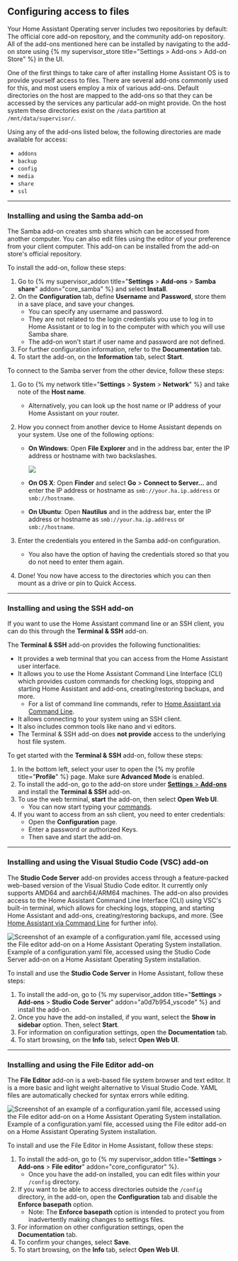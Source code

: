 ## Configuring access to files

Your Home Assistant Operating server includes two repositories by default: The official core add-on repository, and the community add-on repository. All of the add-ons mentioned here can be installed by navigating to the add-on store using {% my supervisor_store title="Settings > Add-ons > Add-on Store" %} in the UI.

One of the first things to take care of after installing Home Assistant OS is to provide yourself access to files. There are several add-ons commonly used for this, and most users employ a mix of various add-ons. Default directories on the host are mapped to the add-ons so that they can be accessed by the services any particular add-on might provide. On the host system these directories exist on the `/data` partition at `/mnt/data/supervisor/`.

Using any of the add-ons listed below, the following directories are made available for access:

- `addons`
- `backup`
- `config`
- `media`
- `share`
- `ssl`

---

### Installing and using the Samba add-on

The Samba add-on creates smb shares which can be accessed from another computer. You can also edit files using the editor of your preference from your client computer. This add-on can be installed from the add-on store's official repository.

To install the add-on, follow these steps:

1. Go to {% my supervisor_addon title="**Settings** > **Add-ons** > **Samba share**" addon="core_samba" %} and select **Install**.
2. On the **Configuration** tab, define **Username** and **Password**, store them in a save place, and save your changes.
   - You can specify any username and password.
   - They are not related to the login credentials you use to log in to Home Assistant or to log in to the computer with which you will use Samba share.
   - The add-on won't start if user name and password are not defined.
3. For further configuration information, refer to the **Documentation** tab.
4. To start the add-on, on the **Information** tab, select **Start**.

To connect to the Samba server from the other device, follow these steps:

1. Go to {% my network title="**Settings** > **System** > **Network**" %} and take note of the **Host name**.
   - Alternatively, you can look up the host name or IP address of your Home Assistant on your router.
2. How you connect from another device to Home Assistant depends on your system. Use one of the following options:
   - **On Windows**: Open **File Explorer** and in the address bar, enter the IP address or hostname with two backslashes.

     <img src='/images/hassio/screenshots/file_explorer.png' />

   - **On OS X**: Open **Finder** and select **Go** > **Connect to Server...** and enter the IP address or hostname as `smb://your.ha.ip.address` or `smb://hostname`.
   - **On Ubuntu**: Open **Nautilus** and in the address bar, enter the IP address or hostname as `smb://your.ha.ip.address` or `smb://hostname`.

3. Enter the credentials you entered in the Samba add-on configuration.
   - You also have the option of having the credentials stored so that you do not need to enter them again.
4. Done! You now have access to the directories which you can then mount as a drive or pin to Quick Access.

---

### Installing and using the SSH add-on

If you want to use the Home Assistant command line or an SSH client, you can do this through the **Terminal & SSH** add-on.

The **Terminal & SSH** add-on provides the following functionalities:

- It provides a web terminal that you can access from the Home Assistant user interface.
- It allows you to use the Home Assistant Command Line Interface (CLI) which provides custom commands for checking logs, stopping and starting Home Assistant and add-ons, creating/restoring backups, and more.
  - For a list of command line commands, refer to [Home Assistant via Command Line](/common-tasks/os#home-assistant-via-the-command-line).
- It allows connecting to your system using an SSH client.
- It also includes common tools like nano and vi editors.
- The Terminal & SSH add-on does **not provide** access to the underlying host file system.

To get started with the **Terminal & SSH** add-on, follow these steps:

1. In the bottom left, select your user to open the {% my profile title="**Profile**" %} page. Make sure **Advanced Mode** is enabled.
2. To install the add-on, go to the add-on store under [**Settings** > **Add-ons**](https://my.home-assistant.io/redirect/supervisor_addon/?addon=core_ssh) and install the **Terminal & SSH** add-on.
3. To use the web terminal, **start** the add-on, then select **Open Web UI**.
   - You can now start typing your [commands](/common-tasks/os#home-assistant-via-the-command-line).
4. If you want to access from an ssh client, you need to enter credentials:
   - Open the **Configuration** page.
   - Enter a password or authorized Keys.
   - Then save and start the add-on.

---

### Installing and using the Visual Studio Code (VSC) add-on

The **Studio Code Server** add-on provides access through a feature-packed web-based version of the Visual Studio Code editor. It currently only supports AMD64 and aarch64/ARM64 machines. The add-on also provides access to the Home Assistant Command Line Interface (CLI) using VSC's built-in terminal, which allows for checking logs, stopping, and starting Home Assistant and add-ons, creating/restoring backups, and more. (See [Home Assistant via Command Line](/hassio/commandline/) for further info).

<p class='img'>
<img src='/images/docs/configuration/config-yaml_via-vscode.png' alt='Screenshot of an example of a configuration.yaml file, accessed using the File editor add-on on a Home Assistant Operating System installation.'>
Example of a configuration.yaml file, accessed using the Studio Code Server add-on on a Home Assistant Operating System installation.
</p>

To install and use the  **Studio Code Server** in Home Assistant, follow these steps:

1. To install the add-on, go to {% my supervisor_addon title="**Settings** > **Add-ons** > **Studio Code Server**" addon="a0d7b954_vscode" %} and install the add-on.
2. Once you have the add-on installed, if you want, select the **Show in sidebar** option. Then, select **Start**.
3. For information on configuration settings, open the **Documentation** tab.
4. To start browsing, on the **Info** tab, select **Open Web UI**.

---

### Installing and using the File Editor add-on

The **File Editor** add-on is a web-based file system browser and text editor. It is a more basic and light weight alternative to Visual Studio Code. YAML files are automatically checked for syntax errors while editing.

<p class='img'>
<img src='/images/docs/configuration/config-yaml_via-file-editor.png' alt='Screenshot of an example of a configuration.yaml file, accessed using the File editor add-on on a Home Assistant Operating System installation.'>
Example of a configuration.yaml file, accessed using the File editor add-on on a Home Assistant Operating System installation.
</p>

To install and use the File Editor in Home Assistant, follow these steps:

1. To install the add-on, go to {% my supervisor_addon title="**Settings** > **Add-ons** > **File editor**" addon="core_configurator" %}.
   - Once you have the add-on installed, you can edit files within your `/config` directory.
2. If you want to be able to access directories outside the `/config` directory, in the add-on, open the **Configuration** tab and disable the **Enforce basepath** option.
   - Note: The **Enforce basepath** option is intended to protect you from inadvertently making changes to settings files.
3. For information on other configuration settings, open the **Documentation** tab.
4. To confirm your changes, select **Save**.
5. To start browsing, on the **Info** tab, select **Open Web UI**.
